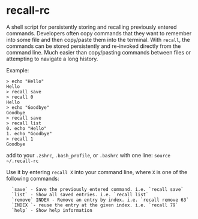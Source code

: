 # recall-rc
A shell script for persistently storing and recalling previously entered commands. Developers often copy commands that they want to remember into some file and then copy/paste them into the terminal. With `recall`, the commands can be stored persistently and re-invoked directly from the command line. Much easier than copy/pasting commands between files or attempting to navigate a long history.

Example:

```
> echo "Hello"
Hello
> recall save
> recall 0
Hello
> echo "Goodbye"
Goodbye
> recall save
> recall list
0. echo "Hello"
1. echo "Goodbye"
> recall 1
Goodbye
```

add to your `.zshrc`, `.bash_profile`, or `.bashrc` with one line: `source ~/.recall-rc`

Use it by entering `recall X` into your command line, where `X` is one of the following commands:

      `save` - Save the previously entered command. i.e. `recall save`
      `list` - Show all saved entries. i.e. `recall list`
      `remove` INDEX - Remove an entry by index. i.e. `recall remove 63`
      `INDEX `- reuse the entry at the given index. i.e. `recall 79`
      `help` - Show help information
